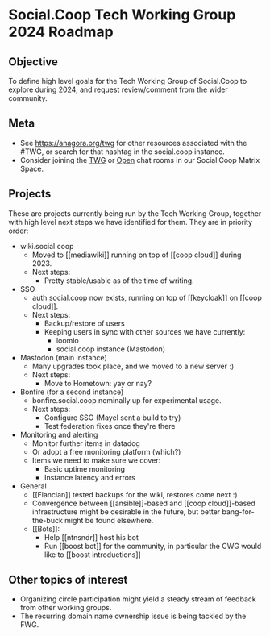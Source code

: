 # Social.Coop Tech Working Group 2024 Roadmap

## Objective
To define high level goals for the Tech Working Group of Social.Coop to explore during 2024, and request review/comment from the wider community.

## Meta
- See https://anagora.org/twg for other resources associated with the #TWG, or search for that hashtag in the social.coop instance.
- Consider joining the [TWG](https://matrix.to/#/#socialcoop-tech:matrix.org) or [Open](https://matrix.to/#/#SocialCoop:matrix.org) chat rooms in our Social.Coop Matrix Space.

## Projects

These are projects currently being run by the Tech Working Group, together with high level next steps we have identified for them. They are in priority order:

- wiki.social.coop
   - Moved to [[mediawiki]] running on top of [[coop cloud]] during 2023.
   - Next steps:
       - Pretty stable/usable as of the time of writing.
- SSO
   - auth.social.coop now exists, running on top of [[keycloak]] on [[coop cloud]].
   - Next steps:
       - Backup/restore of users
       - Keeping users in sync with other sources we have currently:
           - loomio
           - social.coop instance (Mastodon)
- Mastodon (main instance)
   - Many upgrades took place, and we moved to a new server :)
   - Next steps:
       - Move to Hometown: yay or nay?
- Bonfire (for a second instance)
   - bonfire.social.coop nominally up for experimental usage.
   - Next steps:
       - Configure SSO (Mayel sent a build to try)
       - Test federation fixes once they're there
- Monitoring and alerting
    - Monitor further items in datadog
    - Or adopt a free monitoring platform (which?)
    - Items we need to make sure we cover:
        - Basic uptime monitoring
        - Instance latency and errors
- General
    - [[Flancian]] tested backups for the wiki, restores come next :)
    - Convergence between [[ansible]]-based and [[coop cloud]]-based infrastructure might be desirable in the future, but better bang-for-the-buck might be found elsewhere.
    - [[Bots]]:
        - Help [[ntnsndr]] host his bot
        - Run [[boost bot]] for the community, in particular the CWG would like to [[boost introductions]]
       
## Other topics of interest
- Organizing circle participation might yield a steady stream of feedback from other working groups.
- The recurring domain name ownership issue is being tackled by the FWG.
